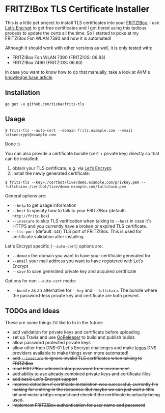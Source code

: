 # FRITZ!Box TLS Certificate Installer

This is a little pet project to install TLS certificates into your [FRITZ!Box](https://en.wikipedia.org/wiki/Fritz!Box). I use [Let’s Encrypt](https://letsencrypt.org/) to get free certificates and I got tiered using this tedious process to update the certs all the time. So I started to poke at my FRITZ!Box Fon WLAN 7390 and now it is automated!

Although it should work with other versions as well, it is only tested with:

* FRITZ!Box Fon WLAN 7390 (FRITZ!OS: 06.83)
* FRITZ!Box 7490 (FRITZ!OS: 06.90)

In case you want to know how to do that manually, take a look at AVM's [knowledge base article](https://en.avm.de/service/fritzbox/fritzbox-7390/knowledge-base/publication/show/1525_Importing-your-own-certificate-to-the-FRITZ-Box/). 


## Installation

```
go get -u github.com/tisba/fritz-tls
```


## Usage

```console
$ fritz-tls --auto-cert --domain fritz.example.com --email letsencrypt@example.com
```

Done :)

You can also provide a certificate bundle (cert + private key) directly so that can be installed:

1. obtain your TLS certificate, e.g. via [Let’s Encrypt](https://letsencrypt.org/).
1. install the newly generated certificate:

```console
$ fritz-tls --key=./certbot/live/demo.example.com/privkey.pem --fullchain=./certbot/live/demo.example.com/fullchain.pem
```

General options are:
* `--help` to get usage information
* `--host` to specify how to talk to your FRITZ!Box (default: `http://fritz.box`)
* `--insecure` to skip TLS verification when talking to `--host` in case it's HTTPS and you currently have a broken or expired TLS certificate.
* `--tls-port` (default: `443`) TLS port of FRITZ!Box. This is used for certificate validation after installing.

Let's Encrypt specific (`--auto-cert`) options are:
* `--domain` the domain you want to have your certificate generated for
* `--email` your mail address you want to have registered with Let’s Encrypt
* `--save` to save generated private key and acquired certificate

Options for non `--auto-cert` mode:
* `--bundle` as an alternative for `--key` and `--fullchain`. The bundle where the password-less private key and certificate are both present.


## TODOs and Ideas

These are some things I'd like to to in the future:

* add validation for private keys and certificate before uploading
* set up Travis and use [GoReleaser](https://github.com/goreleaser/goreleaser) to build and publish builds
* allow password protected private keys
* allow other then DNS-01 Let's Encrypt challenges and make [legos](https://github.com/xenolf/lego) DNS providers available to make things even more automated!
* ~~add `--insecure` to ignore invalid TLS certificates when talking to FRITZ!Box~~
* ~~read FRITZ!Box administrator password from environment~~
* ~~add ability to use already combined private keys and certificate files~~
* ~~add basic Let's Encrypt support~~
* ~~improve detection if certificate installation was successful; currently I'm looking for a string in the response. But maybe we can just wait a little bit and make a https request and check if the certificate is actually being used.~~
* ~~implement FRITZ!Box authentication for user name and password~~
